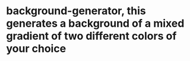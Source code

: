 # background-generator, this generates a background of a mixed gradient of two different colors of your choice
